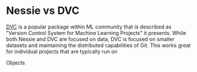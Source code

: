 # Nessie vs DVC
[DVC](https://dvc.org/) is a popular package within ML community that is described 
as "Version Control System for Machine Learning Projects" it presents. While both Nessie 
and DVC are focused on data, DVC is focused on smaller datasets and maintaining the 
distributed capabilities of Git. This works great for individual projects that are 
typically run on 


Objects 
